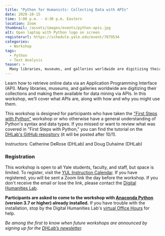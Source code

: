 ```yaml
---
title: "Python for Humanists: Collecting Data with APIs"
date: 2020-10-15
time: 3:00 p.m. - 4:30 p.m. Eastern
location: Zoom
thumbnail: /assets/images/events/python-apis.jpg
alt: Open laptop with Python logo on screen
registerurl: https://schedule.yale.edu/event/7079534
categories:
  - Workshop
tags:
  - Python
  - Text Analysis
teaser: >
  Many libraries, museums, and galleries worldwide are digitizing their collections and making them available for data mining via Application Programming Interfaces (APIs). Learn how to retrieve online data via APIs with this workshop.
---
```

Learn how to retrieve online data via an Application Programming Interface (API). Many libraries, museums, and galleries worldwide are digitizing their collections and making them available for data mining via APIs. In this workshop, we’ll cover what APIs are, along with how and why you might use them.

This workshop is designed for participants who have taken the <a href='https://dhlab.yale.edu/events/2020-10-01-python-first-steps.html' target='_blank'>"First Steps with Python"</a> workshop or who otherwise have a general understanding of Python's syntax and data types. If you missed or want to review what was covered in "First Steps with Python," you can find the tutorial on the <a href='https://github.com/YaleDHLab/lab-workshops' target='_blank'>DHLab's GitHub repository</a> (it will be posted after 10/1).

Instructors: Catherine DeRose (DHLab) and Doug Duhaime (DHLab)

### Registration

This workshop is open to all Yale students, faculty, and staff, but space is limited. To register, visit the <a href='https://schedule.yale.edu/event/7079534' target='_blank'>YUL Instruction Calendar</a>. If you have registered, you will be sent a Zoom link the day before the workshop. If you don't receive the email or lose the link, please contact the [Digital Humanities Lab](mailto:dhlab@yale.edu).

**Participants are asked to come to the workshop with <a href='https://www.anaconda.com/products/individual' target='_blank'>Anaconda Python</a> (version 3.7 or higher) already installed.** If you have trouble with the installation, stop by the Digital Humanities Lab's <a href='https://dhlab.yale.edu/resources/office-hours.html' target='_blank'>virtual Office Hours</a> for help.

*Be among the first to know when future workshops are announced by signing up for the <a href='https://subscribe.yale.edu/browse?search=digital+humanities' target='_blank'>DHLab’s newsletter</a>.*